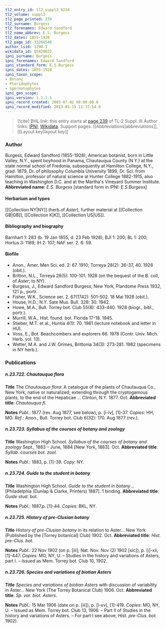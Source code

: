 ```yaml
---
tl2_entry_id: tl2_suppl3_0234
tl2_volume: suppl3
tl2_page_printed: 239
tl2_surname: Burgess
tl2_forenames: Edward Sandford
tl2_name_abbrev: E.S. Burgess
tl2_dates: 1855-1928
tl2_page_id: 33266546
author_lsid: 1298-1
wikidata_id: Q5820022
ipni_surname: Burgess
ipni_forenames: Edward Sandford
ipni_standard_form: E.S.Burgess
ipni_dates: 1855-1928
ipni_taxon_scope: 
- Botany
- Pteridophytes
- Spermatophytes
ipni_geo_scope: 
ipni_version: 1.1.1.1
ipni_record_created: 2003-07-02 00:00:00.0
ipni_record_modified: 2013-05-15 11:37:54.0
---
```


> [!cite] BHL link: this entry starts at [page 239](https://www.biodiversitylibrary.org/page/33266546) of TL-2 Suppl. III
> Author links: [IPNI](https://www.ipni.org/a/1298-1), [Wikidata](https://www.wikidata.org/wiki/Q5820022). Support pages: [[Abbreviations|abbreviations]], [[Layout key|layout key]]

### Author

Burgess, Edward Sandford (1855-1928), American botanist, born in Little Valley, N.Y., spent boyhood in Panama, Chautauqua County (N.Y.) at the state normal school of Fredonia, subsequently at Hamilton College, N.Y., grad. 1879, Dr. of philosophy Columbia University 1899, Dr. Sci. from Hamilton, professor of natural science at Hunter College 1882-1915, also teaching in Washington D.C. and at the Martha's Vineyard Summer Institute. 
**Abbreviated name**: *E.S. Burgess* \[standard form in IPNI: *E.S.Burgess*\]

#### Herbarium and types

[[Collection NY|NY]] (herb.of *Aster*), further material at [[Collection GB|GB]], [[Collection K|K]], [[Collection US|US]].

#### Bibliography and biography

Barnhart 1: 283 (b. 19 Jan 1855, d. 23 Feb 1928); BJI 1: 200; BL 1: 200; Hortus 3: 1189; IH 2: 107; NAF ser. 2. 6: 59.

#### Biofile

- Anon., Amer. Men Sci. ed. 2: 67. 1910; Torreya 28(2): 36-37, 40. 1928 (obit.).
- Britton, N.L., Torreya 28(5): 100-101. 1928 (on the bequest of the B. coll, of *Aster*; to NY).
- Burgess, J., Edward Sandford Burgess, New York, Plandome Press 1932, 121 p., portr.
- Fisher, W.K., Science ser. 2. 67(1742): 501-502. 18 Mai 1928 (obit.).
- House, H.D., N.Y. Sate Mus. Bull. 328: 30. 1942.
- Howe, M.A., Bull. Torrey bot. Club 55(8): 433-440. 1928 (biogr., bibl., portr.).
- Murrill, W.A., Hist. found. bot. Florida 17-18. 1945.
- Stieber, M.T. et al., Huntia 4(1): 70. 1981 (lecture notebook and letter in HU).
- Voss, E., Bot. Beachcombers and explorers 66. 1978 (Contr. Univ. Mich. Herb. vol. 13).
- Wetter, M.A. and J.W. Grimes, Brittonia 34(3): 273-281. 1982 (specimens in NY herb.).

### Publications

##### n.23.722. Chautauqua flora

**Title**
The *Chautauqua flora*: A catalogue of the plants of Chautauqua Co., New York, native or naturalized; extending through the cryptogamous plants, to the end of the Hepaticae ... Clinton, N.Y. 1877. Oct.
**Abbreviated title**: *Chautauqua fl.*

**Notes**
*Publ*.: 1877 (rev. Aug 1877, see below), p. \[i-iv\], \[1\]-37. *Copies*: HH, MO.
*Ref*.: Anon., Bull. Torrey bot. Club 6(32): 170. Aug 1877 (rev.).

##### n.23.723. Syllabus of the courses of botany and zoology

**Title**
Washington High School. *Syllabus of the courses of botany and zoology* Sept., 1883 – June, 1884 \[New York, 1883\]. Oct.
**Abbreviated title**: *Syllab. courses bot. zool.*

**Notes**
*Publ*.: 1883, p. \[1\]-39. *Copy*: NY.

##### n.23.724. Guide to the student in botany

**Title**
Washington High School. *Guide to the student in botany*... \[Philadelphia (Dunlap & Clarke, Printers) 1887\]. 1 binding.
**Abbreviated title**: *Guide stud. bot.*

**Notes**
*Publ*.: 1887,p. \[1\]-44. *Copies*: BKL, NY.

##### n.23.725. History of pre-Clusian botany

**Title**
*History of pre-Clusian botany* in its relation to Aster... New York (Published by the \[Torrey botanical\] Club) 1902. Oct.
**Abbreviated title**: *Hist. pre-Clus. bot.*

**Notes**
*Publ*.: 22 Nov 1902 (on p. \[iii\]; Nat. Nov. Nov (2) 1902 \[sic\]), p. \[i\]-xii, \[1\]-447. *Copies*: MO, NY, U. – Studies in the history and variations of Asters, part I. – Issued as Mem. Torrey bot. Club 10, 1902.

##### n.23.726. Species and variations of biotian Asters

**Title**
*Species and variations of biotian Asters* with discussion of variability in Aster... New York (The Torrey Botanical Club) 1906. Oct.
**Abbreviated title**: *Sp. var. biot. Asters*.

**Notes**
*Publ*.: 15 Mar 1906 (date on p. \[iii\]), p. \[i-xv\], \[1\]-419. *Copies*: MO, NY, U. – Issued as Mem. Torrey bot. Club 13, 1906. – Part II of Studies in the history and variations of Asters. – For part I see above, *Hist. pre-Clus. bot.* 1902).

